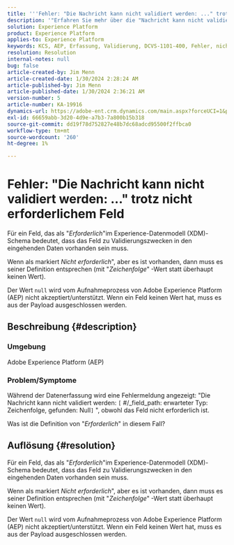 ```yaml
---
title: '''Fehler: "Die Nachricht kann nicht validiert werden: ..." trotz nicht erforderlicher Felder"'
description: '"Erfahren Sie mehr über die "Nachricht kann nicht validiert werden": ..." trotz nicht erforderlichem Feldfehler in Adobe Experience Platform."'
solution: Experience Platform
product: Experience Platform
applies-to: Experience Platform
keywords: KCS, AEP, Erfassung, Validierung, DCVS-1101-400, Fehler, nicht erforderliches Feld, Nachricht kann nicht validiert werden, FAQ, Adobe Experience Platform
resolution: Resolution
internal-notes: null
bug: false
article-created-by: Jim Menn
article-created-date: 1/30/2024 2:28:24 AM
article-published-by: Jim Menn
article-published-date: 1/30/2024 2:36:21 AM
version-number: 5
article-number: KA-19916
dynamics-url: https://adobe-ent.crm.dynamics.com/main.aspx?forceUCI=1&pagetype=entityrecord&etn=knowledgearticle&id=c08bfe39-17bf-ee11-9079-6045bd006268
exl-id: 66659abb-3d20-4d9e-a7b3-7a800b15b318
source-git-commit: dd19f78d752827e48b7dc68adcd95500f2ffbca0
workflow-type: tm+mt
source-wordcount: '260'
ht-degree: 1%

---
```


# Fehler: &quot;Die Nachricht kann nicht validiert werden: ...&quot; trotz nicht erforderlichem Feld


Für ein Feld, das als &quot;*Erforderlich*&quot;im Experience-Datenmodell (XDM)-Schema bedeutet, dass das Feld zu Validierungszwecken in den eingehenden Daten vorhanden sein muss.

Wenn als markiert *Nicht erforderlich*&quot;, aber es ist vorhanden, dann muss es seiner Definition entsprechen (mit &quot;*Zeichenfolge*&quot;<b> </b>-Wert statt überhaupt keinen Wert).

Der Wert `null` wird vom Aufnahmeprozess von Adobe Experience Platform (AEP) nicht akzeptiert/unterstützt. Wenn ein Feld keinen Wert hat, muss es aus der Payload ausgeschlossen werden.

## Beschreibung {#description}


### <b>Umgebung</b>

Adobe Experience Platform (AEP)



### <b>Problem/Symptome</b>

Während der Datenerfassung wird eine Fehlermeldung angezeigt: &quot;Die Nachricht kann nicht validiert werden: `[` #/_field_path: erwarteter Typ: Zeichenfolge, gefunden: Null`]` &quot;, obwohl das Feld nicht erforderlich ist.

Was ist die Definition von &quot;*Erforderlich*&quot; in diesem Fall?


## Auflösung {#resolution}


Für ein Feld, das als &quot;*Erforderlich*&quot;im Experience-Datenmodell (XDM)-Schema bedeutet, dass das Feld zu Validierungszwecken in den eingehenden Daten vorhanden sein muss.

Wenn als markiert *Nicht erforderlich*&quot;, aber es ist vorhanden, dann muss es seiner Definition entsprechen (mit &quot;*Zeichenfolge*&quot;<b> </b>-Wert statt überhaupt keinen Wert).

Der Wert `null` wird vom Aufnahmeprozess von Adobe Experience Platform (AEP) nicht akzeptiert/unterstützt. Wenn ein Feld keinen Wert hat, muss es aus der Payload ausgeschlossen werden.
